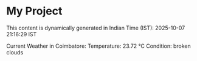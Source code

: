 # My Project

This content is dynamically generated in Indian Time (IST): 2025-10-07 21:16:29 IST


Current Weather in Coimbatore:
Temperature: 23.72 °C
Condition: broken clouds
